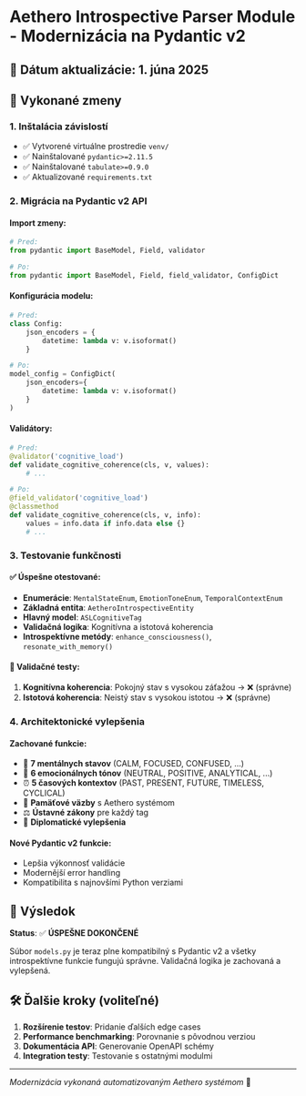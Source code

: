 # Aethero Introspective Parser Module - Modernizácia na Pydantic v2

## 📅 Dátum aktualizácie: 1. júna 2025

## 🚀 Vykonané zmeny

### 1. **Inštalácia závislostí**
- ✅ Vytvorené virtuálne prostredie `venv/`
- ✅ Nainštalované `pydantic>=2.11.5`
- ✅ Nainštalované `tabulate>=0.9.0`
- ✅ Aktualizované `requirements.txt`

### 2. **Migrácia na Pydantic v2 API**

#### Import zmeny:
```python
# Pred:
from pydantic import BaseModel, Field, validator

# Po:
from pydantic import BaseModel, Field, field_validator, ConfigDict
```

#### Konfigurácia modelu:
```python
# Pred:
class Config:
    json_encoders = {
        datetime: lambda v: v.isoformat()
    }

# Po:
model_config = ConfigDict(
    json_encoders={
        datetime: lambda v: v.isoformat()
    }
)
```

#### Validátory:
```python
# Pred:
@validator('cognitive_load')
def validate_cognitive_coherence(cls, v, values):
    # ...

# Po:
@field_validator('cognitive_load')
@classmethod
def validate_cognitive_coherence(cls, v, info):
    values = info.data if info.data else {}
    # ...
```

### 3. **Testovanie funkčnosti**

#### ✅ Úspešne otestované:
- **Enumerácie**: `MentalStateEnum`, `EmotionToneEnum`, `TemporalContextEnum`
- **Základná entita**: `AetheroIntrospectiveEntity`
- **Hlavný model**: `ASLCognitiveTag`
- **Validačná logika**: Kognitívna a istotová koherencia
- **Introspektívne metódy**: `enhance_consciousness()`, `resonate_with_memory()`

#### 🧪 Validačné testy:
1. **Kognitívna koherencia**: Pokojný stav s vysokou záťažou → ❌ (správne)
2. **Istotová koherencia**: Neistý stav s vysokou istotou → ❌ (správne)

### 4. **Architektonické vylepšenia**

#### Zachované funkcie:
- 🧠 **7 mentálnych stavov** (CALM, FOCUSED, CONFUSED, ...)
- 💭 **6 emocionálnych tónov** (NEUTRAL, POSITIVE, ANALYTICAL, ...)  
- ⏰ **5 časových kontextov** (PAST, PRESENT, FUTURE, TIMELESS, CYCLICAL)
- 🔗 **Pamäťové väzby** s Aethero systémom
- ⚖️ **Ústavné zákony** pre každý tag
- 🎯 **Diplomatické vylepšenia**

#### Nové Pydantic v2 funkcie:
- Lepšia výkonnosť validácie
- Modernější error handling
- Kompatibilita s najnovšími Python verziami

## 🎯 Výsledok

**Status**: ✅ **ÚSPEŠNE DOKONČENÉ**

Súbor `models.py` je teraz plne kompatibilný s Pydantic v2 a všetky introspektívne funkcie fungujú správne. Validačná logika je zachovaná a vylepšená.

## 🛠️ Ďalšie kroky (voliteľné)

1. **Rozšírenie testov**: Pridanie ďalších edge cases
2. **Performance benchmarking**: Porovnanie s pôvodnou verziou
3. **Dokumentácia API**: Generovanie OpenAPI schémy
4. **Integration testy**: Testovanie s ostatnými modulmi

---
*Modernizácia vykonaná automatizovaným Aethero systémom* 🤖
